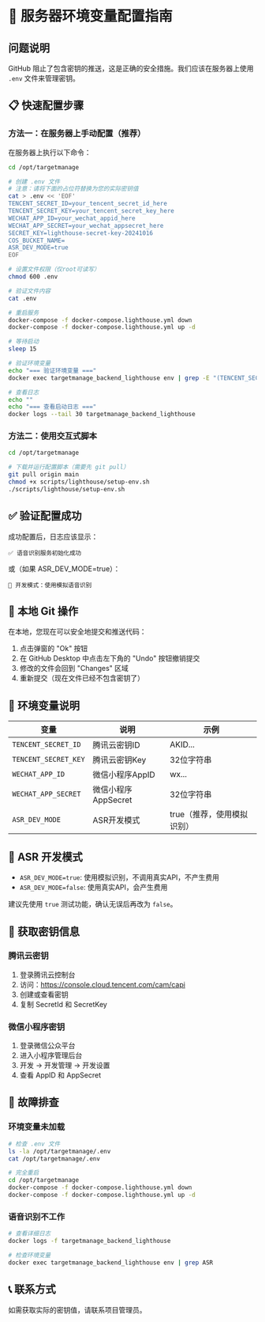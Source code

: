 # 🚀 服务器环境变量配置指南

## 问题说明

GitHub 阻止了包含密钥的推送，这是正确的安全措施。我们应该在服务器上使用 `.env` 文件来管理密钥。

## 📋 快速配置步骤

### 方法一：在服务器上手动配置（推荐）

在服务器上执行以下命令：

```bash
cd /opt/targetmanage

# 创建 .env 文件
# 注意：请将下面的占位符替换为您的实际密钥值
cat > .env << 'EOF'
TENCENT_SECRET_ID=your_tencent_secret_id_here
TENCENT_SECRET_KEY=your_tencent_secret_key_here
WECHAT_APP_ID=your_wechat_appid_here
WECHAT_APP_SECRET=your_wechat_appsecret_here
SECRET_KEY=lighthouse-secret-key-20241016
COS_BUCKET_NAME=
ASR_DEV_MODE=true
EOF

# 设置文件权限（仅root可读写）
chmod 600 .env

# 验证文件内容
cat .env

# 重启服务
docker-compose -f docker-compose.lighthouse.yml down
docker-compose -f docker-compose.lighthouse.yml up -d

# 等待启动
sleep 15

# 验证环境变量
echo "=== 验证环境变量 ==="
docker exec targetmanage_backend_lighthouse env | grep -E "(TENCENT_SECRET|ASR_DEV_MODE|WECHAT_APP)"

# 查看日志
echo ""
echo "=== 查看启动日志 ==="
docker logs --tail 30 targetmanage_backend_lighthouse
```

### 方法二：使用交互式脚本

```bash
cd /opt/targetmanage

# 下载并运行配置脚本（需要先 git pull）
git pull origin main
chmod +x scripts/lighthouse/setup-env.sh
./scripts/lighthouse/setup-env.sh
```

## ✅ 验证配置成功

成功配置后，日志应该显示：

```
✅ 语音识别服务初始化成功
```

或（如果 ASR_DEV_MODE=true）：

```
🔧 开发模式：使用模拟语音识别
```

## 🔐 本地 Git 操作

在本地，您现在可以安全地提交和推送代码：

1. 点击弹窗的 "Ok" 按钮
2. 在 GitHub Desktop 中点击左下角的 "Undo" 按钮撤销提交
3. 修改的文件会回到 "Changes" 区域
4. 重新提交（现在文件已经不包含密钥了）

## 📝 环境变量说明

| 变量 | 说明 | 示例 |
|------|------|-----|
| `TENCENT_SECRET_ID` | 腾讯云密钥ID | AKID... |
| `TENCENT_SECRET_KEY` | 腾讯云密钥Key | 32位字符串 |
| `WECHAT_APP_ID` | 微信小程序AppID | wx... |
| `WECHAT_APP_SECRET` | 微信小程序AppSecret | 32位字符串 |
| `ASR_DEV_MODE` | ASR开发模式 | true（推荐，使用模拟识别） |

## 🎯 ASR 开发模式

- `ASR_DEV_MODE=true`: 使用模拟识别，不调用真实API，不产生费用
- `ASR_DEV_MODE=false`: 使用真实API，会产生费用

建议先使用 `true` 测试功能，确认无误后再改为 `false`。

## 🔑 获取密钥信息

### 腾讯云密钥
1. 登录腾讯云控制台
2. 访问：https://console.cloud.tencent.com/cam/capi
3. 创建或查看密钥
4. 复制 SecretId 和 SecretKey

### 微信小程序密钥
1. 登录微信公众平台
2. 进入小程序管理后台
3. 开发 → 开发管理 → 开发设置
4. 查看 AppID 和 AppSecret

## 🐛 故障排查

### 环境变量未加载

```bash
# 检查 .env 文件
ls -la /opt/targetmanage/.env
cat /opt/targetmanage/.env

# 完全重启
cd /opt/targetmanage
docker-compose -f docker-compose.lighthouse.yml down
docker-compose -f docker-compose.lighthouse.yml up -d
```

### 语音识别不工作

```bash
# 查看详细日志
docker logs -f targetmanage_backend_lighthouse

# 检查环境变量
docker exec targetmanage_backend_lighthouse env | grep ASR
```

## 📞 联系方式

如需获取实际的密钥值，请联系项目管理员。
